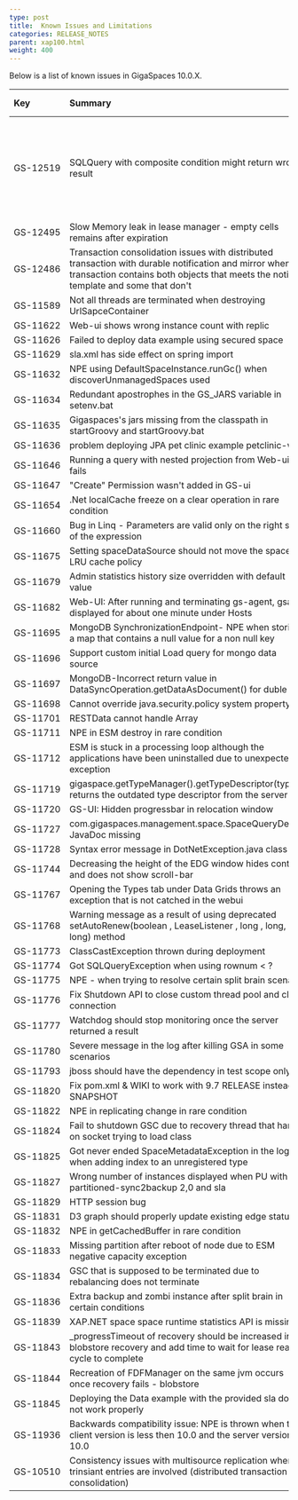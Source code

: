 ```yaml
---
type: post
title:  Known Issues and Limitations
categories: RELEASE_NOTES
parent: xap100.html
weight: 400
---
```



Below is a list of known issues in GigaSpaces 10.0.X.



| Key | Summary | SalesForce ID | Since Version | Workaround | Platform/s |
|:-------|:--------|:----------------|:---------------|:------------------|:----------|
| <nobr>GS-12519</nobr> | SQLQuery with composite condition might return wrong result | 9936 | 10.2.0 | Instead of writing:  a in (x,y) AND  (b < z OR A in (w,v))  do write:  (b < z OR A in (w,v)) AND a in (x,y) | Java |
| GS-12495 | Slow Memory leak in lease manager - empty cells remains after expiration | 9876 | 9.7.0 | | All |
| GS-12486 | Transaction consolidation issues with distributed transaction with durable notification and mirror when transaction contains both objects that meets the notify template and some that don't | 8935 | 9.7.0 |  | All |
| GS-11589 | Not all threads are terminated when destroying UrlSapceContainer | | 10.0.0 | | All |
| GS-11622 | Web-ui shows wrong instance count with replic | | 10.0.0 | | All |
| GS-11626 | Failed to deploy data example using secured space | | 10.0.0 | | Java |
| GS-11629 | sla.xml has side effect on spring import | 8597 | 10.0.0 | | Java |
| GS-11632 | NPE using DefaultSpaceInstance.runGc() when discoverUnmanagedSpaces used | 8587 | 10.0.0 | | All |
| GS-11634 | Redundant apostrophes in the GS_JARS variable in setenv.bat | | 10.0.0 | | Java |
| GS-11635 | Gigaspaces's jars missing from the classpath in startGroovy and startGroovy.bat | | 10.0.0 | | Java |
| GS-11636 | problem deploying JPA pet clinic example petclinic-web | | 10.0.0 | | Java |
| GS-11646 | Running a query with nested projection from Web-ui fails | | 10.0.0 | | All |
| GS-11647 | "Create" Permission wasn't added in GS-ui | 8758 | 10.0.0 | | All |
| GS-11654 | .Net localCache freeze on a clear operation in rare condition | 8740 | 10.0.0 | | .NET |
| GS-11660 | Bug in Linq - Parameters are valid only on the right side of the expression | | 10.0.0 | | .NET |
| GS-11675 | Setting spaceDataSource should not move the space to LRU cache policy | | 10.0.0 | | All |
| GS-11679 | Admin statistics history size overridden with default value | | 10.0.0 | | Java |
| GS-11682 | Web-UI: After running and terminating gs-agent, gsa is displayed for about one minute under Hosts | | 10.0.0 | | .NET |
| GS-11695 | MongoDB SynchronizationEndpoint- NPE when storing a map that contains a null value for a non null key | | 10.0.0 | | Java |
| GS-11696 | Support custom initial Load query for mongo data source                           | |10.0.0 |  | Java |
| GS-11697 | MongoDB-Incorrect return value in DataSyncOperation.getDataAsDocument() for duble | | 10.0.0 | | All |
| GS-11698 | Cannot override java.security.policy system property | | 10.0.0 | | Java |
| GS-11701 | RESTData cannot handle Array | | 10.0.0 | | All |
| GS-11711 | NPE in ESM destroy in rare condition | | 10.0.0 | | ALL |
| GS-11712 | ESM is stuck in a processing loop although the applications have been uninstalled due to unexpected exception | | 10.0.0 | | All |
| GS-11719 | gigaspace.getTypeManager().getTypeDescriptor(type) returns the outdated type descriptor from the server | | 10.0.0 | | Java |
| GS-11720 | GS-UI: Hidden progressbar in relocation window | | 10.0.0 | | Java |
| GS-11727 | com.gigaspaces.management.space.SpaceQueryDetails JavaDoc missing | | 10.0.0 | | Java |
| GS-11728 | Syntax error message in DotNetException.java class | 8927 | 10.0.0 | | Java, .NET |
| GS-11744 | Decreasing the height of the EDG window hides content and does not show scroll-bar | | 10.0.0 | | All |
| GS-11767 | Opening the Types tab under Data Grids throws an exception that is not catched in the webui | | 10.0.0 | | All |
| GS-11768 | Warning message as a result of using deprecated setAutoRenew(boolean , LeaseListener , long , long, long) method | | 10.0.0 | | Java |
| GS-11773 | ClassCastException thrown during deployment |  | 10.0.0 | | Java |
| GS-11774 | Got SQLQueryException when using rownum < ? | 8992 | 10.0.0 | | .NET |
| GS-11775 | NPE - when trying to resolve certain split brain scenario | 9032 | 10.0.0 | | All |
| GS-11776 | Fix Shutdown API to close custom thread pool and client connection | 9052 | 10.0.0 | | All |
| GS-11777 | Watchdog should stop monitoring once the server returned a result | 9031 | 10.0.0 | | All |
| GS-11780 | Severe message in the log after killing GSA in some scenarios | 9056 | 10.0.0 | | All |
| GS-11793 | jboss should have the dependency in test scope only | 9089 | 10.0.0 | | Java |
| GS-11820 | Fix pom.xml & WIKI to work with 9.7 RELEASE instead of SNAPSHOT | 9094 | 10.0.0 | | Java |
| GS-11822 | NPE in replicating change in rare condition | 9097 | 10.0.0 | | All |
| GS-11824 | Fail to shutdown GSC due to recovery thread that hang on socket trying to load class | 9081 | 10.0.0 | | All |
| GS-11825 | Got never ended SpaceMetadataException in the logs when adding index to an unregistered type | 9044 | 10.0.0 | | java |
| GS-11827 | Wrong number of instances displayed when PU with partitioned-sync2backup 2,0 and sla |  | 10.0.0 | | Java |
| GS-11829 | HTTP session bug |  | 10.0.0 | | Java |
| GS-11831 | D3 graph should properly update existing edge status |  | 10.0.0 | | Java |
| GS-11832 | NPE in getCachedBuffer in rare condition | 9128 | 10.0.0 | | All |
| GS-11833 | Missing partition after reboot of node due to ESM negative capacity exception | 9017 | 10.0.0 | | All |
| GS-11834 | GSC that is supposed to be terminated due to rebalancing does not terminate | 9074 | 10.0.0 | | All |
| GS-11836 | Extra backup and zombi instance after split brain in certain conditions | 9119 | 10.0.0 | | Java |
| GS-11839 | XAP.NET space space runtime statistics API is missing |  | 10.0.0 | | .NET |
| GS-11843 | _progressTimeout of recovery should be increased in blobstore recovery and add time to wait for lease reaper cycle to complete |  | 10.0.0 | | Java |
| GS-11844 | Recreation of FDFManager on the same jvm occurs once recovery fails - blobstore |  | 10.0.0 | | Java |
| GS-11845 | Deploying the Data example with the provided sla does not work properly |  | 10.0.0 | | Java |
| GS-11936 | Backwards compatibility issue: NPE is thrown when the client version is less then 10.0 and the server version is 10.0 | 9182 | 10.0.0 | | All |
| GS-10510 | Consistency issues with multisource replication when trinsiant entries are involved (distributed transaction consolidation) | | 9.7.0 | | All | 
